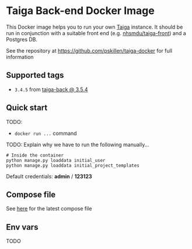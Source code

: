 # Taiga Back-end Docker Image

This Docker image helps you to run your own [Taiga](https://taiga.io) instance. It should be run in conjunction
with a suitable front end (e.g. [nhsmdu/taiga-front](https://hub.docker.com/r/nhsmdu/taiga-front/)) and a Postgres DB.

See the repository at https://github.com/pskillen/taiga-docker for full information

## Supported tags

* `3.4.5` from [taiga-back @ 3.5.4](https://github.com/taigaio/taiga-back/tree/3.4.5)

## Quick start

TODO:
* `docker run ...` command

TODO: Explain why we have to run the following manually...

```
# Inside the container
python manage.py loaddata initial_user
python manage.py loaddata initial_project_templates
```

Default credentials: **admin** / **123123**

## Compose file

See [here](https://github.com/pskillen/taiga-docker/blob/master/docker-compose.yaml) for the latest compose file

## Env vars

TODO
